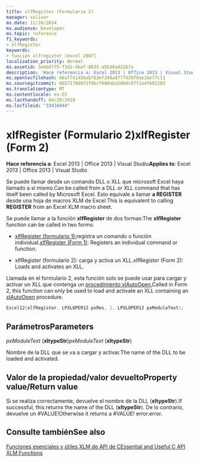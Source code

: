 ```yaml
---
title: xlfRegister (Formulario 2)
manager: soliver
ms.date: 11/16/2014
ms.audience: Developer
ms.topic: reference
f1_keywords:
- xlfRegister
keywords:
- función xlfregister [excel 2007]
localization_priority: Normal
ms.assetid: 3ebbd775-f3d2-4ba7-8835-a5b38ad2267a
description: 'Hace referencia a: Excel 2013 | Office 2013 | Visual Studio'
ms.openlocfilehash: 66af741456ab763ef346a8777429f0ae1be77c11
ms.sourcegitcommit: 8657170d071f9bcf680aba50b9c07f2a4fb82283
ms.translationtype: MT
ms.contentlocale: es-ES
ms.lasthandoff: 04/28/2019
ms.locfileid: "33416044"
---
```

# <a name="xlfregister-form-2"></a><span data-ttu-id="925ce-104">xlfRegister (Formulario 2)</span><span class="sxs-lookup"><span data-stu-id="925ce-104">xlfRegister (Form 2)</span></span>

 <span data-ttu-id="925ce-105">**Hace referencia a**: Excel 2013 | Office 2013 | Visual Studio</span><span class="sxs-lookup"><span data-stu-id="925ce-105">**Applies to**: Excel 2013 | Office 2013 | Visual Studio</span></span> 
  
<span data-ttu-id="925ce-106">Se puede llamar desde un comando DLL o XLL que microsoft Excel haya llamado a sí mismo.</span><span class="sxs-lookup"><span data-stu-id="925ce-106">Can be called from a DLL or XLL command that has itself been called by Microsoft Excel.</span></span> <span data-ttu-id="925ce-107">Esto equivale a llamar **a REGISTER** desde una hoja de macros XLM de Excel.</span><span class="sxs-lookup"><span data-stu-id="925ce-107">This is equivalent to calling **REGISTER** from an Excel XLM macro sheet.</span></span> 
  
<span data-ttu-id="925ce-108">Se puede llamar a la función **xlfRegister** de dos formas:</span><span class="sxs-lookup"><span data-stu-id="925ce-108">The **xlfRegister** function can be called in two forms:</span></span> 
  
- <span data-ttu-id="925ce-109">[xlfRegister (formulario 1):](xlfregister-form-1.md)registra un comando o función individual.</span><span class="sxs-lookup"><span data-stu-id="925ce-109">[xlfRegister (Form 1)](xlfregister-form-1.md): Registers an individual command or function.</span></span>
    
- <span data-ttu-id="925ce-110">xlfRegister (formulario 2): carga y activa un XLL.</span><span class="sxs-lookup"><span data-stu-id="925ce-110">xlfRegister (Form 2): Loads and activates an XLL.</span></span>
    
<span data-ttu-id="925ce-111">Llamada en el formulario 2, esta función solo se puede usar para cargar y activar un XLL que contenga un [procedimiento xlAutoOpen.](xlautoopen.md)</span><span class="sxs-lookup"><span data-stu-id="925ce-111">Called in Form 2, this function can only be used to load and activate an XLL containing an [xlAutoOpen](xlautoopen.md) procedure.</span></span> 
  
```cs
Excel12(xlfRegister, LPXLOPER12 pxRes, 1, LPXLOPER12 pxModuleText);
```

## <a name="parameters"></a><span data-ttu-id="925ce-112">Parámetros</span><span class="sxs-lookup"><span data-stu-id="925ce-112">Parameters</span></span>

 <span data-ttu-id="925ce-113">_pxModuleText_ (**xltypeStr**)</span><span class="sxs-lookup"><span data-stu-id="925ce-113">_pxModuleText_ (**xltypeStr**)</span></span>
  
<span data-ttu-id="925ce-114">Nombre de la DLL que se va a cargar y activar.</span><span class="sxs-lookup"><span data-stu-id="925ce-114">The name of the DLL to be loaded and activated.</span></span>
  
## <a name="property-valuereturn-value"></a><span data-ttu-id="925ce-115">Valor de la propiedad/valor devuelto</span><span class="sxs-lookup"><span data-stu-id="925ce-115">Property value/Return value</span></span>

<span data-ttu-id="925ce-116">Si se realiza correctamente, devuelve el nombre de la DLL (**xltypeStr**).</span><span class="sxs-lookup"><span data-stu-id="925ce-116">If successful, this returns the name of the DLL (**xltypeStr**).</span></span> <span data-ttu-id="925ce-117">De lo contrario, devuelve un #VALUE!</span><span class="sxs-lookup"><span data-stu-id="925ce-117">Otherwise it returns a #VALUE!</span></span> <span data-ttu-id="925ce-118">error.</span><span class="sxs-lookup"><span data-stu-id="925ce-118">error.</span></span>
  
## <a name="see-also"></a><span data-ttu-id="925ce-119">Consulte también</span><span class="sxs-lookup"><span data-stu-id="925ce-119">See also</span></span>



[<span data-ttu-id="925ce-120">Funciones esenciales y útiles XLM de API de C</span><span class="sxs-lookup"><span data-stu-id="925ce-120">Essential and Useful C API XLM Functions</span></span>](essential-and-useful-c-api-xlm-functions.md)

